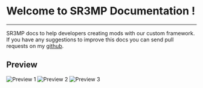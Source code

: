 # Welcome to SR3MP Documentation !

---

SR3MP docs to help developers creating mods with our custom framework. If you have any suggestions to improve this docs you can send pull requests on my [github](https://github.com/K3rhos/SR3MP-Docs).

## Preview

![Preview 1](https://i.imgur.com/0FkisxD.png)
![Preview 2](https://i.imgur.com/ZWYAp2N.jpg)
![Preview 3](https://i.imgur.com/BY6mJOA.jpg)
